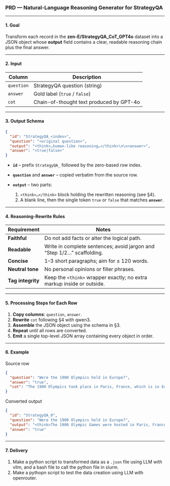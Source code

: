 ### PRD — **Natural-Language Reasoning Generator for StrategyQA**

---

#### 1. Goal

Transform each record in the **zen-E/StrategyQA\_CoT\_GPT4o** dataset into a JSON object whose **output** field contains a clear, readable reasoning chain plus the final answer.

---

#### 2. Input

| Column     | Description                              |
| ---------- | ---------------------------------------- |
| `question` | StrategyQA question (string)             |
| `answer`   | Gold label (`true` / `false`)            |
| `cot`      | Chain-of-thought text produced by GPT-4o |

---

#### 3. Output Schema

```json
{
  "id": "StrategyQA_<index>",
  "question": "<original question>",
  "output": "<think>…human-like reasoning…</think>\n\n<answer>",
  "answer": "<true|false>"
}
```

* **`id`** – prefix `StrategyQA_` followed by the zero-based row index.
* **`question`** and **`answer`** – copied verbatim from the source row.
* **`output`** – two parts:

  1. `<think>…</think>` block holding the rewritten reasoning (see §4).
  2. A blank line, then the single token `true` or `false` that matches **`answer`**.

---

#### 4. Reasoning-Rewrite Rules

| Requirement       | Notes                                                                  |
| ----------------- | ---------------------------------------------------------------------- |
| **Faithful**      | Do not add facts or alter the logical path.                            |
| **Readable**      | Write in complete sentences; avoid jargon and “Step 1/2…” scaffolding. |
| **Concise**       | 1–3 short paragraphs; aim for ≤ 120 words.                             |
| **Neutral tone**  | No personal opinions or filler phrases.                                |
| **Tag integrity** | Keep the `<think>` wrapper exactly; no extra markup inside or outside. |

---

#### 5. Processing Steps for Each Row

1. **Copy columns**: `question`, `answer`.
2. **Rewrite** `cot` following §4 with qwen3.
3. **Assemble** the JSON object using the schema in §3.
4. **Repeat** until all rows are converted.
5. **Emit** a single top-level JSON array containing every object in order.

---

#### 6. Example

Source row

```json
{
  "question": "Were the 1900 Olympics held in Europe?",
  "answer": "true",
  "cot": "The 1900 Olympics took place in Paris, France, which is in Europe. Therefore the answer is true."
}
```

Converted output

```json
{
  "id": "StrategyQA_0",
  "question": "Were the 1900 Olympics held in Europe?",
  "output": "<think>The 1900 Olympic Games were hosted in Paris, France—an unquestionably European city. That places the event within Europe.</think>\n\ntrue",
  "answer": "true"
}
```

---

#### 7. Delivery

1. Make a python script to transformed data as a `.json` file using LLM with vllm, and a bash file to call the python file in slurm.
2. Make a pythopn script to test the data creation using LLM with openrouter.